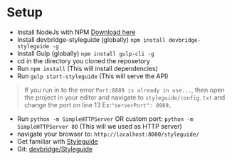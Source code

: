 # Setup

 * Install NodeJs with NPM [Download here](https://nodejs.org/en/)
 * Install devbridge-styleguide (globally) `npm install devbridge-styleguide -g`
 * Install Gulp (globally) `npm install gulp-cli -g`
 * cd in the directory you cloned the reposetory
 * Run `npm install` (This will install dependencies)
 * Run `gulp start-styleguide` (This will serve the API)

>If you run in to the error `Port:8889 is already in use...`, then open the project in your editor and navigate to `styleguide/config.txt` and change the port on line 13 Ex:`"serverPort": 8989,`

 * Run `python -m SimpleHTTPServer` OR custom port: `python -m SimpleHTTPServer 80` (This will we used as HTTP server)
 * navigate your browser to: `http://localhost:8000/styleguide/`
 * Get familiar with [Styleguide](http://livingstyleguide.devbridge.com/)
 * Git: [devbridge/Styleguide](https://github.com/devbridge/Styleguide)
